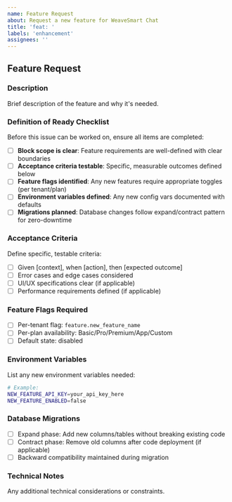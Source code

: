 ```yaml
---
name: Feature Request
about: Request a new feature for WeaveSmart Chat
title: 'feat: '
labels: 'enhancement'
assignees: ''
---
```


## Feature Request

### Description
Brief description of the feature and why it's needed.

### Definition of Ready Checklist

Before this issue can be worked on, ensure all items are completed:

- [ ] **Block scope is clear**: Feature requirements are well-defined with clear boundaries
- [ ] **Acceptance criteria testable**: Specific, measurable outcomes defined below
- [ ] **Feature flags identified**: Any new features require appropriate toggles (per tenant/plan)
- [ ] **Environment variables defined**: Any new config vars documented with defaults
- [ ] **Migrations planned**: Database changes follow expand/contract pattern for zero-downtime

### Acceptance Criteria

Define specific, testable criteria:

- [ ] Given [context], when [action], then [expected outcome]
- [ ] Error cases and edge cases considered
- [ ] UI/UX specifications clear (if applicable)
- [ ] Performance requirements defined (if applicable)

### Feature Flags Required

- [ ] Per-tenant flag: `feature.new_feature_name`
- [ ] Per-plan availability: Basic/Pro/Premium/App/Custom
- [ ] Default state: disabled

### Environment Variables

List any new environment variables needed:

```bash
# Example:
NEW_FEATURE_API_KEY=your_api_key_here
NEW_FEATURE_ENABLED=false
```

### Database Migrations

- [ ] Expand phase: Add new columns/tables without breaking existing code
- [ ] Contract phase: Remove old columns after code deployment (if applicable)
- [ ] Backward compatibility maintained during migration

### Technical Notes

Any additional technical considerations or constraints.